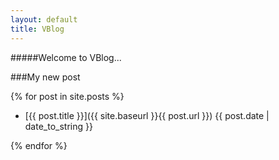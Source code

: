 ```yaml
---
layout: default
title: VBlog
---
```


#####Welcome to VBlog...

###My new post

{% for post in site.posts %}

- [{{ post.title }}]({{ site.baseurl }}{{ post.url }}) {{ post.date | date_to_string }}

{% endfor %}
